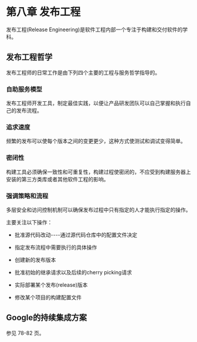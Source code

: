 # 第八章 发布工程

发布工程(Release Engineering)是软件工程内部一个专注于构建和交付软件的学科。

## 发布工程哲学

发布工程师的日常工作是由下列四个主要的工程与服务哲学指导的。

### 自助服务模型

发布工程师开发工具，制定最佳实践，以便让产品研发团队可以自己掌握和执行自己的发布流程。

### 追求速度

频繁的发布可以使每个版本之间的变更更少，这种方式使测试和调试变得简单。

### 密闭性

构建工具必须确保一致性和可重复性，构建过程使密闭的，不应受到构建服务器上安装的第三方类库或者其他软件工程的影响。

### 强调策略和流程

多层安全和访问控制机制可以确保发布过程中只有指定的人才能执行指定的操作。

主要关注以下操作：

- 批准源代码改动----通过源代码仓库中的配置文件决定

- 指定发布流程中需要执行的具体操作

- 创建新的发布版本

- 批准初始的继承请求以及后续的cherry picking请求

- 实际部署某个发布(release)版本

- 修改某个项目的构建配置文件

## Google的持续集成方案

参见 78-82 页。
